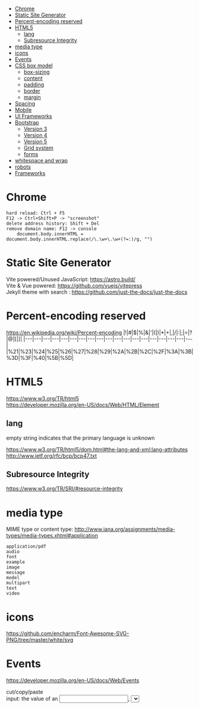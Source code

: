 
<!-- TOC -->

- [Chrome](#chrome)
- [Static Site Generator](#static-site-generator)
- [Percent-encoding reserved](#percent-encoding-reserved)
- [HTML5](#html5)
  - [lang](#lang)
  - [Subresource Integrity](#subresource-integrity)
- [media type](#media-type)
- [icons](#icons)
- [Events](#events)
- [CSS box model](#css-box-model)
  - [box-sizing](#box-sizing)
  - [content](#content)
  - [padding](#padding)
  - [border](#border)
  - [margin](#margin)
- [Spacing](#spacing)
- [Mobile](#mobile)
- [UI Frameworks](#ui-frameworks)
- [Bootstrap](#bootstrap)
  - [Version 3](#version-3)
  - [Version 4](#version-4)
  - [Version 5](#version-5)
  - [Grid system](#grid-system)
  - [forms](#forms)
- [whitespace and wrap](#whitespace-and-wrap)
- [robots](#robots)
- [Frameworks](#frameworks)

<!-- /TOC -->

# Chrome

    hard reload: Ctrl + F5
    F12 -> Ctrl+Shift+P -> "screenshot"
    delete address history: Shift + Del
    remove domain name: F12 -> console
        document.body.innerHTML = document.body.innerHTML.replace(/\.\w+\.\w+(?=:)/g, "")

# Static Site Generator
Vite powered/Unused JavaScript: https://astro.build/  
Vite & Vue powered: https://github.com/vuejs/vitepress  
Jekyll theme with search : https://github.com/just-the-docs/just-the-docs

# Percent-encoding reserved
https://en.wikipedia.org/wiki/Percent-encoding
|!|#|$|%|&|'|(|)|*|+|,|/|:|;|=|?|@|[|]|
|---|---|---|---|---|---|---|---|---|---|---|---|---|---|---|---|---|---|---|
|%21|%23|%24|%25|%26|%27|%28|%29|%2A|%2B|%2C|%2F|%3A|%3B|%3D|%3F|%40|%5B|%5D|

# HTML5
https://www.w3.org/TR/html5  
https://developer.mozilla.org/en-US/docs/Web/HTML/Element

## lang
empty string indicates that the primary language is unknown

https://www.w3.org/TR/html5/dom.html#the-lang-and-xml:lang-attributes  
http://www.ietf.org/rfc/bcp/bcp47.txt  

## Subresource Integrity
https://www.w3.org/TR/SRI/#resource-integrity

# media type
MIME type or content type: http://www.iana.org/assignments/media-types/media-types.xhtml#application

    application/pdf
    audio
    font
    example
    image
    message
    model
    multipart
    text
    video

# icons
https://github.com/encharm/Font-Awesome-SVG-PNG/tree/master/white/svg

# Events
https://developer.mozilla.org/en-US/docs/Web/Events

cut/copy/paste  
input: the value of an <input>, <select>, or <textarea> element is changed  
ValueChange: mainly for an accessibility purpose, e.g.: <progress>  
change(Firefox OS specific, any change made to a file inside a given storage area)

# CSS box model
https://developer.mozilla.org/en-US/docs/Web/CSS/CSS_Box_Model/Introduction_to_the_CSS_box_model  
Every box is composed of four parts (or areas), defined by their respective edges.  
![](https://mdn.mozillademos.org/files/8685/boxmodel-(3).png)  

## box-sizing
https://developer.mozilla.org/en-US/docs/Web/CSS/box-sizing

`content-box` is the default.  
`border-box` tells the browser to account for any border and padding in the value you specify for width and height. 

## content
"real" content of the element  

size can be explicitly defined with the width, min-width, max-width, height, min-height, and max-height properties.  

When the content area has a background, it extends into the padding.

## padding
extends the content area to include the element's padding.

    dimensions: padding-box width/height
    thickness: padding[-top/right/bottomleft]

## border
extends the padding area to include the element's borders.

    dimensions: border-box width/height
    thickness: border[-width]

If the box-sizing property is set to border-box, the border area's size can be explicitly defined with the width, min-width, max-width, height, min-height, and max-height properties.

## margin
extends the border area to include an empty area used to separate the element from its neighbors.

    dimensions: margin-box width/height
    size: margin[-top/right/bottomleft]

When margin collapsing occurs, the margin area is not clearly defined since margins are shared between boxes.  
https://developer.mozilla.org/en/CSS/margin_collapsing

# Spacing
https://getbootstrap.com/docs/4.0/utilities/spacing/

    Examples: class="mx-auto / pt-3"

    {property}{sides}-{size} for xs
    {property}{sides}-{sm, md, lg, xl}-{size}

    m - margin
    p - padding

    t - top
    b - bottom
    l - left
    r - right
    x - *-left and *-right
    y - *-top and *-bottom
    blank - all 4 sides

    0 - 0
    1 -$spacer * .25
    2 -$spacer * .5
    3 -$spacer
    4 -$spacer * 1.5
    5 -$spacer * 3
    auto - margin auto

# Mobile
https://developer.mozilla.org/en-US/docs/Mozilla/Mobile/Viewport_meta_tag

    viewport: a virtual "window"
    viewport meta tag: let web developers control the viewport's size and scale.

https://developer.apple.com/library/content/documentation/AppleApplications/Reference/SafariHTMLRef/Articles/MetaTags.html#//apple_ref/doc/uid/TP40008193

    initial-scale: The default is calculated to fit the webpage in the visible area.
    maximum-scale:  The default is 5.0. The range is from >0 to 10.0.
    user-scalable: whether or not the user can zoom in and out. yes
    shrink-to-fit=no: override  "width=device-width" to prevent the page from scaling
        <meta name="viewport" content="width=device-width, initial-scale=1.0, shrink-to-fit=no">

# UI Frameworks
https://github.com/stars/fzinfz/lists/frontend

# Bootstrap
## Version 3
https://getbootstrap.com/docs/3.3/getting-started/#download-cdn  

## Version 4
https://v4-alpha.getbootstrap.com/getting-started/introduction/#starter-template

http://blog.getbootstrap.com/2017/08/10/bootstrap-4-beta/

- compiles faster than ever thanks to Libsass
- moved nearly everything to flexbox, added a new grid tier to better target mobile devices, and completely overhauled our source Sass with better variables, mixins, and now maps, too.
- https://getbootstrap.com/docs/4.0/components/card/
- move gradients, transitions, shadows, grid classes, and more into Sass variables. 
- drop support for IE8/IE9, Safari 8-, iOS 8-, etc
- JS plugins in ES6. new teardown methods, option type checking, new methods, and more.
- auto-placement of tooltips, popovers, and dropdowns from https://popper.js.org
- npm scripts instead of Grunt

## Version 5
https://blog.getbootstrap.com/2021/05/05/bootstrap-5/

    No more jQuery!
    Dropped Internet Explorer 10 and 11
    Dropped Microsoft Edge < 16 (Legacy Edge)
    Dropped Firefox < 60
    Dropped Safari < 12
    Dropped iOS Safari < 12
    Dropped Chrome < 60

## Grid system
https://getbootstrap.com/docs/3.3/css/#grid

Rows must be placed within a .container[-fluid] for proper alignment and padding.
Columns create gutters (gaps between column content) via `padding`. That padding is offset in rows for the first and last column via negative margin on `.rows`.

## forms
https://getbootstrap.com/docs/4.0/components/forms/#form-groups

.form-group provides a flexible class that encourages proper grouping of labels, controls, optional help text, and form validation messaging.

.row for .form-row, a variation of our standard grid row that overrides the default column gutters for tighter and more compact layouts.

https://getbootstrap.com/docs/4.3/components/forms/#inline-forms

.form-inline class to display a series of labels, form controls, and buttons on a single horizontal row. 

# whitespace and wrap
https://css-tricks.com/almanac/properties/w/whitespace/

|   | New lines | Spaces and tabs | Text wrapping |
| --- | --- | --- | --- |
| normal | Collapse | Collapse | Wrap |
| pre | Preserve | Preserve | No wrap |
| nowrap | Collapse | Collapse | No wrap |
| pre-wrap | Preserve | Preserve | Wrap |
| pre-line | Preserve | Collapse | Wrap |

# robots
    <META NAME="ROBOTS" CONTENT="INDEX, FOLLOW">

    robots.txt
        User-agent: Google
        Disallow:

        User-agent: *
        Disallow: /tmp/

# Frameworks
htmx | AJAX, CSS Transitions, WebSockets and Server Sent Events: https://htmx.org/